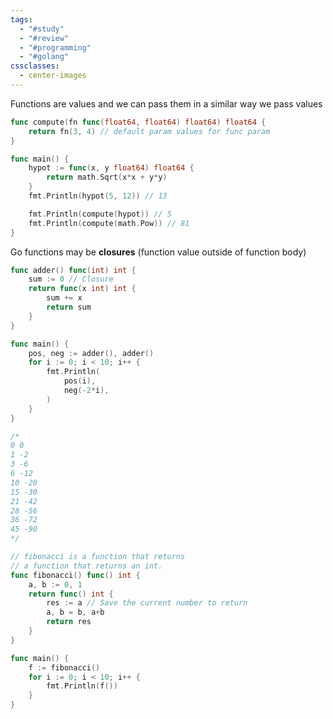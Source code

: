```yaml
---
tags:
  - "#study"
  - "#review"
  - "#programming"
  - "#golang"
cssclasses:
  - center-images
---
```

Functions are values and we can pass them in a similar way we pass values


```go
func compute(fn func(float64, float64) float64) float64 {
	return fn(3, 4) // default param values for func param
}

func main() {
	hypot := func(x, y float64) float64 {
		return math.Sqrt(x*x + y*y)
	}
	fmt.Println(hypot(5, 12)) // 13

	fmt.Println(compute(hypot)) // 5
	fmt.Println(compute(math.Pow)) // 81
}

```


Go functions may be **closures** (function value outside of function body)


```go
func adder() func(int) int {
	sum := 0 // Closure
	return func(x int) int {
		sum += x
		return sum
	}
}

func main() {
	pos, neg := adder(), adder()
	for i := 0; i < 10; i++ {
		fmt.Println(
			pos(i),
			neg(-2*i),
		)
	}
}

/*
0 0
1 -2
3 -6
6 -12
10 -20
15 -30
21 -42
28 -56
36 -72
45 -90
*/


```


```go
// fibonacci is a function that returns
// a function that returns an int.
func fibonacci() func() int {
	a, b := 0, 1
	return func() int {
		res := a // Save the current number to return
		a, b = b, a+b
		return res
	}
}

func main() {
	f := fibonacci()
	for i := 0; i < 10; i++ {
		fmt.Println(f())
	}
}

```
